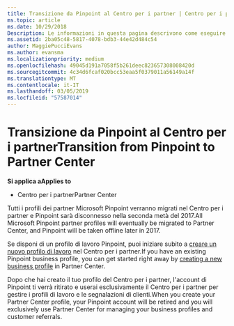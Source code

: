 ```yaml
---
title: Transizione da Pinpoint al Centro per i partner | Centro per i partner
ms.topic: article
ms.date: 10/29/2018
Description: Le informazioni in questa pagina descrivono come eseguire la transizione da Pinpoint al Centro per i partner.
ms.assetid: 2ba05c48-5817-4078-bdb3-44e42d484c54
author: MaggiePucciEvans
ms.author: evansma
ms.localizationpriority: medium
ms.openlocfilehash: 49045d191a7058f5b261deec823657308008420d
ms.sourcegitcommit: 4c34d6fcaf020bcc53eaa5f0379011a56149a14f
ms.translationtype: MT
ms.contentlocale: it-IT
ms.lasthandoff: 03/05/2019
ms.locfileid: "57587014"
---
```

# <a name="transition-from-pinpoint-to-partner-center"></a><span data-ttu-id="b0c6d-103">Transizione da Pinpoint al Centro per i partner</span><span class="sxs-lookup"><span data-stu-id="b0c6d-103">Transition from Pinpoint to Partner Center</span></span>

<span data-ttu-id="b0c6d-104">**Si applica a**</span><span class="sxs-lookup"><span data-stu-id="b0c6d-104">**Applies to**</span></span>

-  <span data-ttu-id="b0c6d-105">Centro per i partner</span><span class="sxs-lookup"><span data-stu-id="b0c6d-105">Partner Center</span></span>

<span data-ttu-id="b0c6d-106">Tutti i profili dei partner Microsoft Pinpoint verranno migrati nel Centro per i partner e Pinpoint sarà disconnesso nella seconda metà del 2017.</span><span class="sxs-lookup"><span data-stu-id="b0c6d-106">All Microsoft Pinpoint partner profiles will eventually be migrated to Partner Center, and Pinpoint will be taken offline later in 2017.</span></span> 

<span data-ttu-id="b0c6d-107">Se disponi di un profilo di lavoro Pinpoint, puoi iniziare subito a [creare un nuovo profilo di lavoro](create-a-marketing-profile.md) nel Centro per i partner.</span><span class="sxs-lookup"><span data-stu-id="b0c6d-107">If you have an existing Pinpoint business profile, you can get started right away by [creating a new business profile](create-a-marketing-profile.md) in Partner Center.</span></span>

<span data-ttu-id="b0c6d-108">Dopo che hai creato il tuo profilo del Centro per i partner, l'account di Pinpoint ti verrà ritirato e userai esclusivamente il Centro per i partner per gestire i profili di lavoro e le segnalazioni di clienti.</span><span class="sxs-lookup"><span data-stu-id="b0c6d-108">When you create your Partner Center profile, your Pinpoint account will be retired and you will exclusively use Partner Center for managing your business profiles and customer referrals.</span></span>